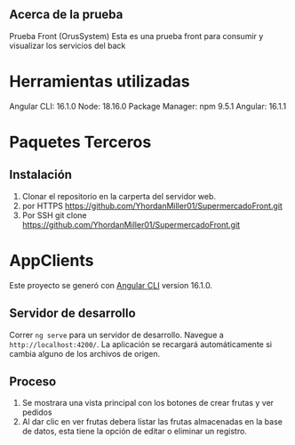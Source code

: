 ## Acerca de la prueba
Prueba Front (OrusSystem)
Esta es una prueba front para consumir y visualizar los servicios del back


# Herramientas utilizadas

Angular CLI: 16.1.0
Node: 18.16.0
Package Manager: npm 9.5.1
Angular: 16.1.1

# Paquetes Terceros

## Instalación

1. Clonar el repositorio en la carperta del servidor web.
2. por HTTPS https://github.com/YhordanMiller01/SupermercadoFront.git
3. Por SSH git clone https://github.com/YhordanMiller01/SupermercadoFront.git

# AppClients

Este proyecto se generó con [Angular CLI](https://github.com/angular/angular-cli) version 16.1.0.

## Servidor de desarrollo

Correr `ng serve` para un servidor de desarrollo. Navegue a `http://localhost:4200/`. La aplicación se recargará automáticamente si cambia alguno de los archivos de origen.


## Proceso

1. Se mostrara una vista principal con los botones de crear frutas y ver pedidos
2. Al dar clic en ver frutas debera listar las frutas almacenadas en la base de datos, esta tiene la opción de editar o eliminar un registro.

